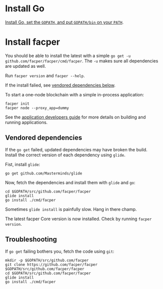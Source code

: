 # Install Go

[Install Go, set the `GOPATH`, and put `GOPATH/bin` on your `PATH`](https://github.com/facper/facper/wiki/Setting-GOPATH).

# Install facper

You should be able to install the latest with a simple `go get -u github.com/facper/facper/cmd/facper`.
The `-u` makes sure all dependencies are updated as well.

Run `facper version` and `facper --help`.

If the install falied, see [vendored dependencies below](#vendored-dependencies).

To start a one-node blockchain with a simple in-process application:

```
facper init
facper node --proxy_app=dummy
```

See the [application developers guide](https://github.com/facper/facper/wiki/Application-Developers) for more details on building and running applications.


## Vendored dependencies

If the `go get` failed, updated dependencies may have broken the build.
Install the correct version of each dependency using `glide`.

Fist, install `glide`:

```
go get github.com/Masterminds/glide
```

Now, fetch the dependencies and install them with `glide` and `go`:

```
cd $GOPATH/src/github.com/facper/facper
glide install
go install ./cmd/facper
```

Sometimes `glide install` is painfully slow. Hang in there champ.

The latest facper Core version is now installed. Check by running `facper version`.

## Troubleshooting

If `go get` failing bothers you, fetch the code using `git`:

```
mkdir -p $GOPATH/src/github.com/facper
git clone https://github.com/facper/facper $GOPATH/src/github.com/facper/facper
cd $GOPATH/src/github.com/facper/facper
glide install
go install ./cmd/facper
```
